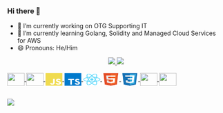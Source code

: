 ### Hi there 👋

- 🔭 I’m currently working on OTG Supporting IT
- 🌱 I’m currently learning Golang, Solidity and Managed Cloud Services for AWS
- 😄 Pronouns: He/Him

<div align="center">
  <a href="https://github.com/JoseAntonioPdosSantos">
  <img height="180em" src="https://github-readme-stats.vercel.app/api?username=JoseAntonioPdosSantos&show_icons=true&theme=dark&include_all_commits=true&count_private=true"/>
  <img height="180em" src="https://github-readme-stats.vercel.app/api/top-langs/?username=JoseAntonioPdosSantos&layout=compact&langs_count=7&theme=dark"/>
</div>
<div style="display: inline_block"><br>
  <img align="center" height="30" width="40" src="https://cdn.jsdelivr.net/gh/devicons/devicon/icons/java/java-original.svg" />   
  <img align="center" height="30" width="40" src="https://cdn.jsdelivr.net/gh/devicons/devicon/icons/spring/spring-original.svg" />   
  <img align="center" height="30" width="40" src="https://raw.githubusercontent.com/devicons/devicon/master/icons/javascript/javascript-plain.svg">
  <img align="center" height="30" width="40" src="https://raw.githubusercontent.com/devicons/devicon/master/icons/typescript/typescript-plain.svg">
  <img align="center" height="30" width="40" src="https://raw.githubusercontent.com/devicons/devicon/master/icons/react/react-original.svg">
  <img align="center" height="30" width="40" src="https://raw.githubusercontent.com/devicons/devicon/master/icons/html5/html5-original.svg">
  <img align="center" height="30" width="40" src="https://raw.githubusercontent.com/devicons/devicon/master/icons/css3/css3-original.svg">
  <img align="center" height="30" width="40" src="https://cdn.jsdelivr.net/gh/devicons/devicon/icons/go/go-original.svg">
  <img  align="center" height="30" width="40" src="https://cdn.jsdelivr.net/gh/devicons/devicon/icons/solidity/solidity-original.svg" />

</div>
  
 ##
  
 <div>
  <a href="https://www.linkedin.com/in/jose-antonio-pinto-dos-santos-53557174/" target="_blank"><img src="https://img.shields.io/badge/-LinkedIn-%230077B5?style=for-the-badge&logo=linkedin&logoColor=white" target="_blank"></a>   
 </div>
  
